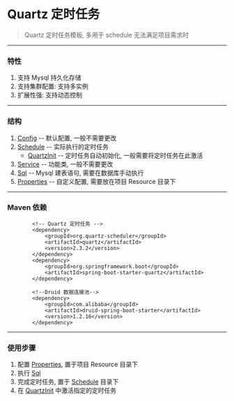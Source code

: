 # Quartz 定时任务

<!-- Song gh on 2023/12/11 -->

> Quartz 定时任务模板, 多用于 schedule 无法满足项目需求时
---

### 特性

1. 支持 Mysql 持久化存储
2. 支持集群配置: 支持多实例
3. 扩展性强: 支持动态控制

---

### 结构

1. [Config](quartz/config) -- 默认配置, 一般不需要更改
2. [Schedule](quartz/schedule) -- 实际执行的定时任务
    * [QuartzInit](quartz/schedule/QuartzInit.java) -- 定时任务自动初始化, 一般需要将定时任务在此激活
3. [Service](quartz/service) -- 功能类, 一般不需要更改
4. [Sql](quartz/sql) -- Mysql 建表语句, 需要在数据库手动执行
5. [Properties](quartz.properties) -- 自定义配置, 需要放在项目 Resource 目录下

---

### Maven 依赖

```
        <!-- Quartz 定时任务 -->
        <dependency>
            <groupId>org.quartz-scheduler</groupId>
            <artifactId>quartz</artifactId>
            <version>2.3.2</version>
        </dependency>
        <dependency>
            <groupId>org.springframework.boot</groupId>
            <artifactId>spring-boot-starter-quartz</artifactId>
        </dependency>
        
        <!--Druid 数据连接池-->
        <dependency>
            <groupId>com.alibaba</groupId>
            <artifactId>druid-spring-boot-starter</artifactId>
            <version>1.2.16</version>
        </dependency>
```

---

### 使用步骤

1. 配置 [Properties](quartz.properties), 置于项目 Resource 目录下
2. 执行 [Sql](quartz/sql)
3. 完成定时任务, 置于 [Schedule](quartz/schedule) 目录下
4. 在 [QuartzInit](quartz/schedule/QuartzInit.java) 中激活指定的定时任务